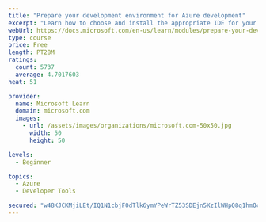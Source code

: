 ```yaml
---
title: "Prepare your development environment for Azure development"
excerpt: "Learn how to choose and install the appropriate IDE for your requirements to help you build, deploy, monitor, and scale cloud-hosted solutions."
webUrl: https://docs.microsoft.com/en-us/learn/modules/prepare-your-dev-environment-for-azure-development/
type: course
price: Free
length: PT28M
ratings:
  count: 5737
  average: 4.7017603
heat: 51

provider:
  name: Microsoft Learn
  domain: microsoft.com
  images:
    - url: /assets/images/organizations/microsoft.com-50x50.jpg
      width: 50
      height: 50

levels:
  - Beginner

topics:
  - Azure
  - Developer Tools

secured: "w48KJCKMjiLEt/IQ1N1cbjF0dTlk6ymYPeWrTZ53SDEjn5KzIlWHpQ8q1hmOc9IkWxFifEhqk37/c2+4AFAr/FEdCbWdf6WyXlcI9Her53lMFArpOhIqj8UBqcQPISp6sKaSadOspT/0GAhghjYm6wYKs5CI0eNEcFnN2HnaHtw5Gb8gjTa9DXVAg3WLY88C/Kub9j27ofxIqxxG3ymSNOiYpqEMH2a9MV7Rm7KEg4MLt87/dvmiMalHk4lDHcPlCXQd6E0I0TH439+DmjFHTcaefrYSPadhEqLCecOopnHosViXMqa7xPBxZzw8Z8WkxHQvNiYnB67osMrxX0eSS3og5eXk0Yn5xE/ZusNv5d+qqIxeFlj1l8I8/8sR0cZqO5SvxCjVaArU1nDQEb1chnTZ++cAa/TyXPyeW3i3qlQ=;OCc7634gydZzbe0WF9YrNw=="
---
```


